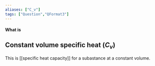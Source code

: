 ```yaml
---
aliases: ["C_v"]
tags: ["Question","QFormat3"]
---
```


#### What is
## Constant volume specific heat ($C_v$)
This is [[specific heat capacity]] for a subastance at a constant volume.